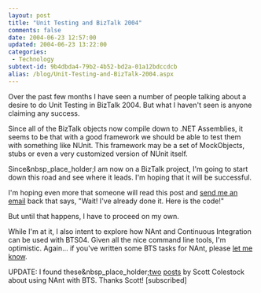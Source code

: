 ```yaml
---
layout: post
title: "Unit Testing and BizTalk 2004"
comments: false
date: 2004-06-23 12:57:00
updated: 2004-06-23 13:22:00
categories:
 - Technology
subtext-id: 9b4dbda4-79b2-4b52-bd2a-01a12bdccdcb
alias: /blog/Unit-Testing-and-BizTalk-2004.aspx
---
```



Over the past few months I have seen a number of people talking about a desire to do Unit Testing in BizTalk 2004. But what I haven't seen is anyone claiming any success.

Since all of the BizTalk objects now compile down to .NET Assemblies, it seems to be that with a good framework we should be able to test them with something like NUnit. This framework may be a set of MockObjects, stubs or even a very customized version of NUnit itself.

Since&nbsp_place_holder;I am now on a BizTalk project, I'm going to start down this road and see where it leads. I'm hoping that it will be successful.

I'm hoping even more that someone will read this post and [send me an email](http://www.peterprovost.org/contact.aspx) back that says, "Wait! I've already done it. Here is the code!"

But until that happens, I have to proceed on my own.

While I'm at it, I also intent to explore how NAnt and Continuous Integration can be used with BTS04. Given all the nice command line tools, I'm optimistic. Again... if you've written some BTS tasks for NAnt, please [let me know](http://www.peterprovost.org/contact.aspx).

UPDATE: I found these&nbsp_place_holder;[two](http://www.traceofthought.net/PermaLink,guid,2e018262-cc86-4830-bdc6-871dfb1af51e.aspx) [posts](http://www.traceofthought.net/PermaLink,guid,df02e4ab-590c-409c-8de9-8f54776de595.aspx) by Scott Colestock about using NAnt with BTS. Thanks Scott! [subscribed]
